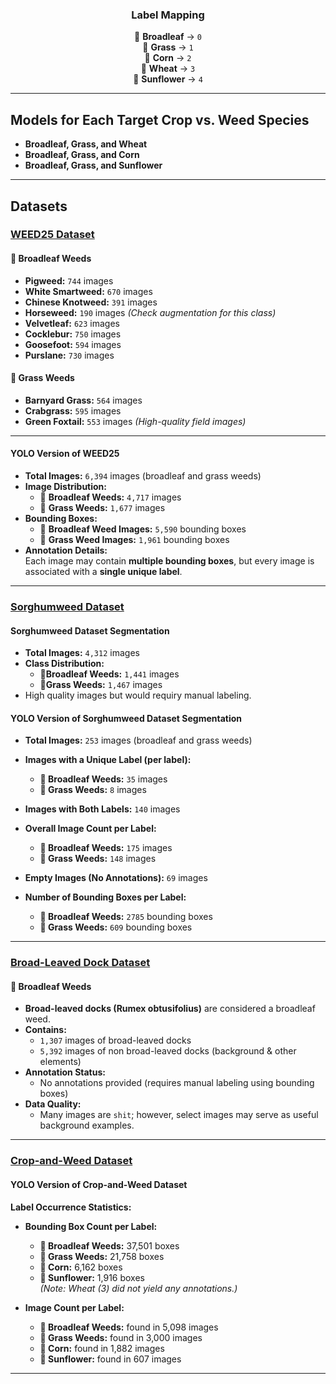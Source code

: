 <div align="center">
  
### Label Mapping

 🌿 **Broadleaf** → `0`  
 🌱 **Grass** → `1`  
 🌽 **Corn** → `2`  
 🌾 **Wheat** → `3`  
 🌻 **Sunflower** → `4`  

</div>

---

## Models for Each Target Crop vs. Weed Species

- **Broadleaf, Grass, and Wheat**  
- **Broadleaf, Grass, and Corn**  
- **Broadleaf, Grass, and Sunflower**

---

## Datasets

### [WEED25 Dataset](https://www.frontiersin.org/journals/plant-science/articles/10.3389/fpls.2022.1053329/full)

#### **🌿 Broadleaf Weeds**
- **Pigweed:** `744` images  
- **White Smartweed:** `670` images  
- **Chinese Knotweed:** `391` images  
- **Horseweed:** `190` images _(Check augmentation for this class)_  
- **Velvetleaf:** `623` images  
- **Cocklebur:** `750` images  
- **Goosefoot:** `594` images  
- **Purslane:** `730` images  

#### **🌱 Grass Weeds**
- **Barnyard Grass:** `564` images  
- **Crabgrass:** `595` images  
- **Green Foxtail:** `553` images _(High-quality field images)_

---

#### YOLO Version of WEED25
- **Total Images:** `6,394` images (broadleaf and grass weeds)  
- **Image Distribution:**
  - 🌿 **Broadleaf Weeds:** `4,717` images  
  - 🌱 **Grass Weeds:** `1,677` images  
- **Bounding Boxes:**
  - 🌿 **Broadleaf Weed Images:** `5,590` bounding boxes  
  - 🌱 **Grass Weed Images:** `1,961` bounding boxes  
- **Annotation Details:**  
  Each image may contain **multiple bounding boxes**, but every image is associated with a **single unique label**.

---

### [Sorghumweed Dataset](https://data.mendeley.com/datasets/y9bmtf4xmr/1)

#### Sorghumweed Dataset Segmentation
- **Total Images:** `4,312` images  
- **Class Distribution:**
  - **🌿Broadleaf Weeds:** `1,441` images
  - **🌱Grass Weeds:** `1,467` images
- High quality images but would requiry manual labeling.

#### YOLO Version of Sorghumweed Dataset Segmentation

- **Total Images:** `253` images (broadleaf and grass weeds)

- **Images with a Unique Label (per label):**
  - **🌿 Broadleaf Weeds:** `35` images  
  - **🌱 Grass Weeds:** `8` images  

- **Images with Both Labels:** `140` images

- **Overall Image Count per Label:**
  - **🌿 Broadleaf Weeds:** `175` images  
  - **🌱 Grass Weeds:** `148` images

- **Empty Images (No Annotations):** `69` images

- **Number of Bounding Boxes per Label:**
  - **🌿 Broadleaf Weeds:** `2785` bounding boxes  
  - **🌱 Grass Weeds:** `609` bounding boxes

---

### [Broad-Leaved Dock Dataset](https://www.kaggle.com/datasets/gavinarmstrong/open-sprayer-images/data)

#### **🌿 Broadleaf Weeds**
- **Broad-leaved docks (Rumex obtusifolius)** are considered a broadleaf weed.
- **Contains:**  
  - `1,307` images of broad-leaved docks  
  - `5,392` images of non broad-leaved docks (background & other elements)
- **Annotation Status:**
  - No annotations provided (requires manual labeling using bounding boxes)
- **Data Quality:**  
  - Many images are `shit`; however, select images may serve as useful background examples.

---

### [Crop-and-Weed Dataset](https://github.com/cropandweed/cropandweed-dataset)

#### YOLO Version of Crop-and-Weed Dataset

**Label Occurrence Statistics:**

- **Bounding Box Count per Label:**
  - **🌿 Broadleaf Weeds:** 37,501 boxes  
  - **🌱 Grass Weeds:** 21,758 boxes  
  - **🌽 Corn:** 6,162 boxes  
  - **🌻 Sunflower:** 1,916 boxes  
  *(Note: Wheat (3) did not yield any annotations.)*

- **Image Count per Label:**
  - **🌿 Broadleaf Weeds:** found in 5,098 images  
  - **🌱 Grass Weeds:** found in 3,000 images  
  - **🌽 Corn:** found in 1,882 images  
  - **🌻 Sunflower:** found in 607 images

---